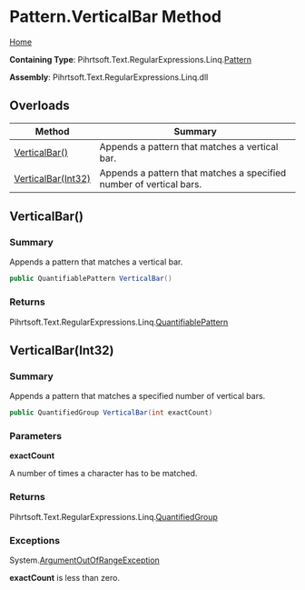 # Pattern\.VerticalBar Method

[Home](../../../../../../README.md)

**Containing Type**: Pihrtsoft\.Text\.RegularExpressions\.Linq\.[Pattern](../README.md)

**Assembly**: Pihrtsoft\.Text\.RegularExpressions\.Linq\.dll

## Overloads

| Method | Summary |
| ------ | ------- |
| [VerticalBar()](#Pihrtsoft_Text_RegularExpressions_Linq_Pattern_VerticalBar) | Appends a pattern that matches a vertical bar\. |
| [VerticalBar(Int32)](#Pihrtsoft_Text_RegularExpressions_Linq_Pattern_VerticalBar_System_Int32_) | Appends a pattern that matches a specified number of vertical bars\. |

## VerticalBar\(\) <a name="Pihrtsoft_Text_RegularExpressions_Linq_Pattern_VerticalBar"></a>

### Summary

Appends a pattern that matches a vertical bar\.

```csharp
public QuantifiablePattern VerticalBar()
```

### Returns

Pihrtsoft\.Text\.RegularExpressions\.Linq\.[QuantifiablePattern](../../QuantifiablePattern/README.md)

## VerticalBar\(Int32\) <a name="Pihrtsoft_Text_RegularExpressions_Linq_Pattern_VerticalBar_System_Int32_"></a>

### Summary

Appends a pattern that matches a specified number of vertical bars\.

```csharp
public QuantifiedGroup VerticalBar(int exactCount)
```

### Parameters

**exactCount**

A number of times a character has to be matched\.

### Returns

Pihrtsoft\.Text\.RegularExpressions\.Linq\.[QuantifiedGroup](../../QuantifiedGroup/README.md)

### Exceptions

System\.[ArgumentOutOfRangeException](https://docs.microsoft.com/en-us/dotnet/api/system.argumentoutofrangeexception)

**exactCount** is less than zero\.

